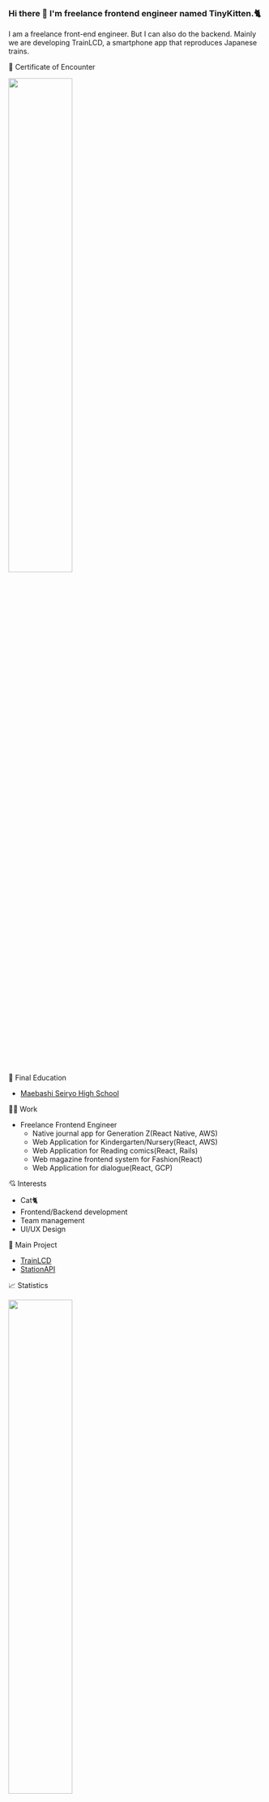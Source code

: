 ### Hi there 👋 I'm freelance frontend engineer named TinyKitten.🐈

I am a freelance front-end engineer. But I can also do the backend. Mainly we are developing TrainLCD, a smartphone app that reproduces Japanese trains.

📛 Certificate of Encounter

<img width="50%" src="https://github.com/TinyKitten/TinyKitten/assets/32848922/a866c3f6-3297-4e73-b7cb-5bc58078ada1">

🏫 Final Education

- [Maebashi Seiryo High School](https://seiryo-hs.gsn.ed.jp/)

🧑‍💻 Work

- Freelance Frontend Engineer
  - Native journal app for Generation Z(React Native, AWS)
  - Web Application for Kindergarten/Nursery(React, AWS)
  - Web Application for Reading comics(React, Rails)
  - Web magazine frontend system for Fashion(React)
  - Web Application for dialogue(React, GCP)

💘 Interests

- Cat🐈
- Frontend/Backend development
- Team management
- UI/UX Design

📔 Main Project

- [TrainLCD](https://github.com/TinyKitten/TrainLCD)
- [StationAPI](https://github.com/TinyKitten/StationAPI)

📈 Statistics

<img width="50%" src="https://github-readme-stats.vercel.app/api?username=TinyKitten&count_private=true&show_icons=true">
<img width="50%;" src="https://github-readme-stats.vercel.app/api/top-langs/?username=TinyKitten&layout=compact&hide=TSQL">
